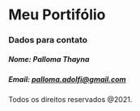 # Meu Portifólio

### Dados para contato
##### Nome: Palloma Thayna
##### Email: palloma.adolfi@gmail.com

Todos os direitos reservados @2021.
